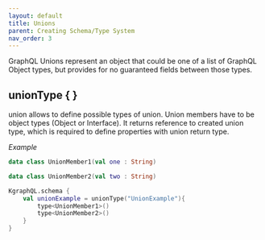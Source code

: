 ```yaml
---
layout: default
title: Unions
parent: Creating Schema/Type System
nav_order: 3
---
```


GraphQL Unions represent an object that could be one of a list of GraphQL Object types, but provides for no guaranteed fields between those types.

## unionType { }

union allows to define possible types of union. Union members have to be object types (Object or Interface). It returns reference to created union type, which is required to define properties with union return type.

*Example*

```kotlin
data class UnionMember1(val one : String)

data class UnionMember2(val two : String)

KgraphQL.schema {
    val unionExample = unionType("UnionExample"){
        type<UnionMember1>()
        type<UnionMember2>()
    }
}
```
